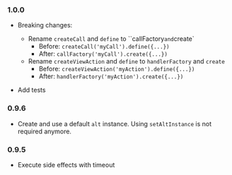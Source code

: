 ### 1.0.0

- Breaking changes: 
    - Rename `createCall` and `define` to ``callFactory` and `create`
        - Before: `createCall('myCall').define({...})`
        - After: `callFactory('myCall').create({...})`
    - Rename `createViewAction` and `define` to `handlerFactory` and `create`
        - Before: `createViewAction('myAction').define({...})`
        - After: `handlerFactory('myAction').create({...})`

- Add tests

### 0.9.6

- Create and use a default `alt` instance. Using `setAltInstance` is not required anymore.

### 0.9.5

- Execute side effects with timeout
